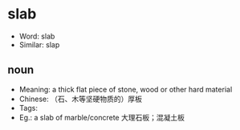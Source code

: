 # slab

- Word: slab
- Similar: slap

## noun

- Meaning: a thick flat piece of stone, wood or other hard material
- Chinese: （石、木等坚硬物质的）厚板
- Tags: 
- Eg.: a slab of marble/concrete 大理石板；混凝土板

